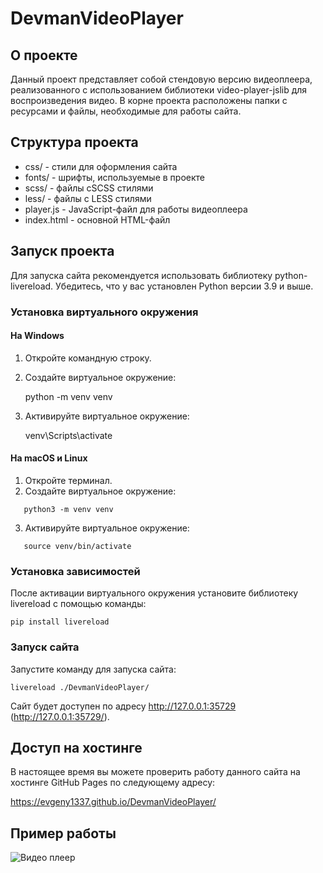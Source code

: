 
# DevmanVideoPlayer

## О проекте

Данный проект представляет собой стендовую версию видеоплеера, реализованного с использованием библиотеки video-player-jslib для воспроизведения видео. В корне проекта расположены папки с ресурсами и файлы, необходимые для работы сайта.

## Структура проекта

- css/ - стили для оформления сайта
- fonts/ - шрифты, используемые в проекте
- scss/ - файлы сSCSS стилями
- less/ - файлы с LESS стилями
- player.js - JavaScript-файл для работы видеоплеера
- index.html - основной HTML-файл

## Запуск проекта

Для запуска сайта рекомендуется использовать библиотеку python-livereload. Убедитесь, что у вас установлен Python версии 3.9 и выше.

### Установка виртуального окружения

#### На Windows

1. Откройте командную строку.
2. Создайте виртуальное окружение:
   
   python -m venv venv
   
3. Активируйте виртуальное окружение:
   
   venv\Scripts\activate
   

#### На macOS и Linux

1. Откройте терминал.
2. Создайте виртуальное окружение:
   
```
   python3 -m venv venv
```
   
3. Активируйте виртуальное окружение:
   
```
   source venv/bin/activate
```
   

### Установка зависимостей

После активации виртуального окружения установите библиотеку livereload с помощью команды:

```
pip install livereload
```

### Запуск сайта

Запустите команду для запуска сайта:
```
livereload ./DevmanVideoPlayer/
```

Сайт будет доступен по адресу http://127.0.0.1:35729 (http://127.0.0.1:35729/).

## Доступ на хостинге

В настоящее время вы можете проверить работу данного сайта на хостинге GitHub Pages по следующему адресу:

https://evgeny1337.github.io/DevmanVideoPlayer/

## Пример работы
![Видео плеер](https://github.com/Evgeny1337/DevmanVideoPlayer/fonts/example.png)
